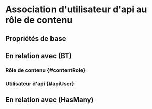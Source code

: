 # Association d'utilisateur d'api au rôle de contenu



## Propriétés de base



## En relation avec (BT)

### Rôle de contenu {#contentRole}
        

### Utilisateur d'api {#apiUser}
        


## En relation avec (HasMany)



<!--- THIS FILE IS GENERATED PLEASE DO NOT EDIT IT DIRECTLY --->
